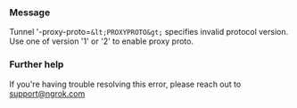 
### Message
Tunnel '-proxy-proto=`&lt;PROXYPROTO&gt;` specifies invalid protocol version.
Use one of version '1' or '2' to enable proxy proto.

### Further help
If you're having trouble resolving this error, please reach out to [support@ngrok.com](mailto:support@ngrok.com?subject=Help%20with%20ERR_NGROK_1123)

